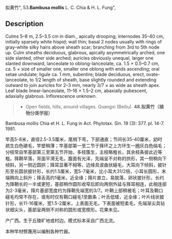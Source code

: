 拟黄竹",
53.**Bambusa mollis** L. C. Chia & H. L. Fung",

## Description
Culms 5–8 m, 2.5–3.5 cm in diam., apically drooping; internodes 35–40 cm, initially sparsely white hispid; wall thin; basal 2 nodes usually with rings of gray-white silky hairs above sheath scar; branching from 3rd to 5th node up. Culm sheaths deciduous, glabrous, apically asymmetrically arched, one side slanted, other side arched; auricles obviously unequal, larger one slanted downward, lanceolate to oblong-lanceolate, ca. 1.5 × 0.5–0.7 cm, ca. 5 × size of smaller one, smaller one oblong with ends ascending; oral setae undulate; ligule ca. 1 mm, subentire; blade deciduous, erect, ovate-lanceolate, to 1/2 length of sheath, base slightly rounded and extending outward to join auricles for 2–3 mm, nearly 3/7 × as wide as sheath apex. Leaf blade linear-lanceolate, 11–16 × 1.5–2 cm, abaxially pubescent, adaxially glabrous. Inflorescence unknown.

> * Open fields, hills, around villages. Guangxi (Beiliu).
**48.拟黄竹（植物分类学报）**

Bambusa mollis Chia et H. L. Fung in Act. Phytotax. Sin. 19 (3): 377. pl. 14-7. 1981.

竿高5-8米，直径2.5-3.5厘米，尾梢下弯，下部通直；节间长35-40厘米，幼时疏生白色硬毛，竿壁稍薄；竿基部第一至二节于箨环之上方环生一圈灰白色绢毛；分枝常自竿基部第三至第五节开始，多枝簇生，主枝略粗长，其余枝条彼此近等粗。箨鞘早落，背面平滑无毛，腹面有光泽，先端呈不对称的拱形，其一侧稍向下倾斜，另一侧近圆拱；箨耳显著不相等，边缘具波曲状繸毛，大耳向下倾斜，披针形至长圆状披针形，长约1.5厘米，宽5-7毫米，比小耳大31/2倍，小耳长圆形，末端稍向上斜升；箨舌高约1毫米，近全缘；箨片直立，易脱落，卵状披针形，长约为箨鞘长的一半或更短，基部稍作圆形收窄后即向两侧外延与箨耳相连，此相连部为2-3毫米，箨片基部宽度约为箨鞘先端宽的3/7。叶鞘上部稍被毛；叶耳及鞘口繸毛均常不存在，或有时仅有鞘口繸毛1至数条；叶舌低矮，近全缘；叶片线状披针形，长11-16厘米，宽1.5-2厘米，上表面无毛，下表面被短柔毛，先端渐尖具钻状细尖头，基部呈两侧不对称的圆形或宽楔形。花果未见。

产广西。生于丘陵旷地或村边。模式标本采自广西北流。

本种竿材劈篾用以编制各种竹器。
